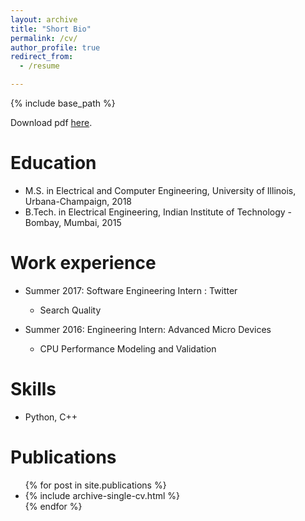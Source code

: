 ```yaml
---
layout: archive
title: "Short Bio"
permalink: /cv/
author_profile: true
redirect_from:
  - /resume

---
```


{% include base_path %}

Download pdf [here](https://ishansd.github.io/files/resume.pdf).

Education
======
* M.S. in Electrical and Computer Engineering, University of Illinois, Urbana-Champaign, 2018
* B.Tech. in Electrical Engineering, Indian Institute of Technology - Bombay, Mumbai, 2015


Work experience
======
* Summer 2017: Software Engineering Intern : Twitter
  * Search Quality

* Summer 2016: Engineering Intern: Advanced Micro Devices
  * CPU Performance Modeling and Validation
  
Skills
======
* Python, C++

Publications
======
  <ul>{% for post in site.publications %}
    <li>{% include archive-single-cv.html %} </li>
  {% endfor %}</ul>
  
